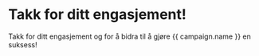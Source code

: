 # Takk for ditt engasjement!

Takk for ditt engasjement og for å bidra til å gjøre {{ campaign.name }} en suksess!
